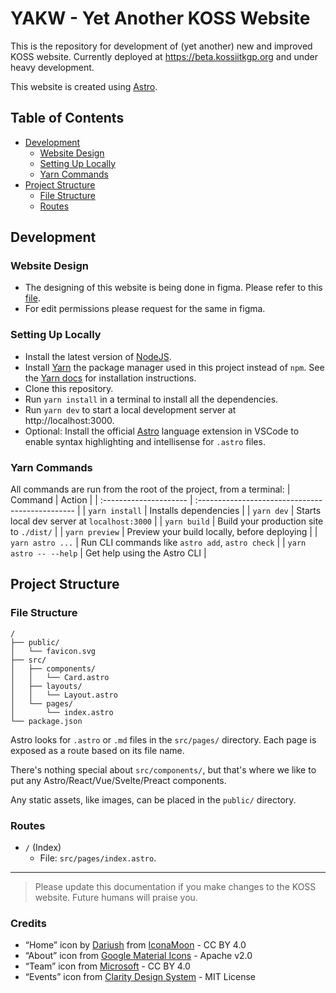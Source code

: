# YAKW - Yet Another KOSS Website

This is the repository for development of (yet another) new and improved KOSS website. Currently deployed at https://beta.kossiitkgp.org and under heavy development.

This website is created using [Astro](https://astro.build).

## Table of Contents

- [Development](#development)
  - [Website Design](#website-design)
  - [Setting Up Locally](#setting-up-locally)
  - [Yarn Commands](#yarn-commands)
- [Project Structure](#project-structure)
  - [File Structure](#file-structure)
  - [Routes](#routes)

## Development

### Website Design

- The designing of this website is being done in figma. Please refer to this [file](<https://www.figma.com/file/Ig70QETLgR6Y0ZPj8ZJuTr/KOSS-Website-(Astro)?type=design&node-id=0%3A1&mode=design&t=RozP8tupGSpVSKtF-1>).
- For edit permissions please request for the same in figma.

### Setting Up Locally

- Install the latest version of [NodeJS](https://nodejs.org/en).
- Install [Yarn](https://yarnpkg.com/) the package manager used in this project instead of `npm`. See the [Yarn docs](https://yarnpkg.com/getting-started/install) for installation instructions.
- Clone this repository.
- Run `yarn install` in a terminal to install all the dependencies.
- Run `yarn dev` to start a local development server at http://localhost:3000.
- Optional: Install the official [Astro](https://marketplace.visualstudio.com/items?itemName=astro-build.astro-vscode) language extension in VSCode to enable syntax highlighting and intellisense for `.astro` files.

### Yarn Commands

All commands are run from the root of the project, from a terminal:
| Command | Action |
| :--------------------- | :----------------------------------------------- |
| `yarn install` | Installs dependencies |
| `yarn dev` | Starts local dev server at `localhost:3000` |
| `yarn build` | Build your production site to `./dist/` |
| `yarn preview` | Preview your build locally, before deploying |
| `yarn astro ...` | Run CLI commands like `astro add`, `astro check` |
| `yarn astro -- --help` | Get help using the Astro CLI |

## Project Structure

### File Structure

```
/
├── public/
│   └── favicon.svg
├── src/
│   ├── components/
│   │   └── Card.astro
│   ├── layouts/
│   │   └── Layout.astro
│   └── pages/
│       └── index.astro
└── package.json
```

Astro looks for `.astro` or `.md` files in the `src/pages/` directory. Each page is exposed as a route based on its file name.

There's nothing special about `src/components/`, but that's where we like to put any Astro/React/Vue/Svelte/Preact components.

Any static assets, like images, can be placed in the `public/` directory.

### Routes

- `/` (Index)
  - File: `src/pages/index.astro`.

---

> Please update this documentation if you make changes to the KOSS website. Future humans will praise you.


### Credits

- “Home” icon by [Dariush](https://www.figma.com/@dariush) from [IconaMoon](https://www.figma.com/community/file/1014143897459418663) - CC BY 4.0
- “About” icon from [Google Material Icons](https://pictogrammers.com/contributor/google/) - Apache v2.0
- “Team” icon from [Microsoft](https://www.iconfinder.com/icons/8675239/ic_fluent_people_team_regular_icon) - CC BY 4.0
- “Events” icon from [Clarity Design System](https://core.clarity.design/foundation/icons/shapes/) - MIT License
